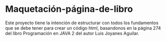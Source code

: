 # Maquetación-página-de-libro
Este proyecto tiene la intención de estructurar con todos los fundamentos que se debe tener para crear un código html, basandonos en la página 274 del libro Programación en JAVA 2 del autor Luis Joyanes Aguilar.
